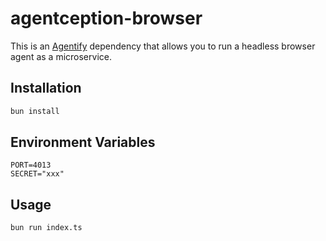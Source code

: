 # agentception-browser

This is an [Agentify](https://github.com/mgilangjanuar/agentify) dependency that allows you to run a headless browser agent as a microservice.

## Installation

```bash
bun install
```

## Environment Variables

```[.env]
PORT=4013
SECRET="xxx"
```

## Usage

```bash
bun run index.ts
```

